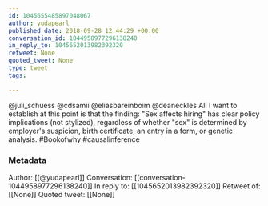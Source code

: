 ```yaml
---
id: 1045655485897048067
author: yudapearl
published_date: 2018-09-28 12:44:29 +00:00
conversation_id: 1044958977296138240
in_reply_to: 1045652013982392320
retweet: None
quoted_tweet: None
type: tweet
tags:

---
```


@juli_schuess @cdsamii @eliasbareinboim @deaneckles All I want to establish at this point is that the finding: "Sex affects hiring" has clear policy implications (not stylized), regardless of whether "sex" is determined by employer's suspicion, birth certificate, an entry in a form, or genetic analysis. #Bookofwhy #causalinference

### Metadata

Author: [[@yudapearl]]
Conversation: [[conversation-1044958977296138240]]
In reply to: [[1045652013982392320]]
Retweet of: [[None]]
Quoted tweet: [[None]]
